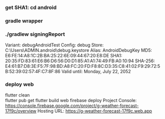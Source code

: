 ### get SHA1: cd android
### gradle wrapper
### ./gradlew signingReport
Variant: debugAndroidTest
Config: debug
Store: C:\Users\ADMIN\.android\debug.keystore
Alias: AndroidDebugKey
MD5: E6:FE:14:A8:1C:2B:BA:25:22:6E:09:44:67:20:E8:DE
SHA1: 20:35:FD:83:61:E6:B6:D6:56:D0:D1:85:A1:A1:74:49:FB:A0:10:94
SHA-256: E4:61:B7:D8:3E:F5:7F:98:BD:A8:FC:20:FD:F8:8C:D3:35:C8:41:02:F9:29:72:5B:52:39:02:57:4F:C7:8F:86
Valid until: Monday, July 22, 2052

### deploy web
flutter clean   
flutter pub get
flutter build web
firebase deploy
Project Console: https://console.firebase.google.com/project/g-weather-forecast-17f9c/overview
Hosting URL: https://g-weather-forecast-17f9c.web.app

